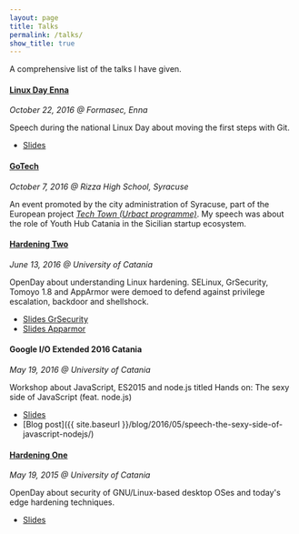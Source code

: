 ```yaml
---
layout: page
title: Talks
permalink: /talks/
show_title: true
---
```


A comprehensive list of the talks I have given.

#### [Linux Day Enna](https://enna.linux.it)

*October 22, 2016 @ Formasec, Enna*

Speech during the national Linux Day about moving the first steps with Git.

- [Slides](https://www.slideshare.net/pirafrank/first-steps-with-git-linux-day-2016-enna)

#### [GoTech](https://www.facebook.com/events/1277011372362821/)

*October 7, 2016 @ Rizza High School, Syracuse*

An event promoted by the city administration of Syracuse, part of the European project *[Tech Town (Urbact programme)](https://urbact.eu)*. My speech was about the role of Youth Hub Catania in the Sicilian startup ecosystem.

#### [Hardening Two](https://www.dmi.unict.it/giamp/hardening/?link=2016%20Edition)

*June 13, 2016 @ University of Catania*

OpenDay about understanding Linux hardening. SELinux, GrSecurity, Tomoyo 1.8 and AppArmor were demoed to defend against privilege escalation, backdoor and shellshock.

- [Slides GrSecurity](https://www.slideshare.net/pirafrank/getting-started-with-grsecurity)
- [Slides Apparmor](https://www.slideshare.net/pirafrank/getting-started-with-apparmor)

#### Google I/O Extended 2016 Catania

*May 19, 2016 @ University of Catania*

Workshop about JavaScript, ES2015 and node.js titled Hands on: The sexy side of JavaScript (feat. node.js)

- [Slides](https://www.slideshare.net/pirafrank/hand-on-the-sexy-side-of-javascript-feat-nodejs)
- [Blog post]({{ site.baseurl }}/blog/2016/05/speech-the-sexy-side-of-javascript-nodejs/)

#### [Hardening One](https://www.dmi.unict.it/giamp/hardening/?link=2015%20Edition)

*May 19, 2015 @ University of Catania*

OpenDay about security of GNU/Linux-based desktop OSes and today's edge hardening techniques.

- [Slides](https://www.slideshare.net/pirafrank/an-introduction-to-mac-rbac-and-lsm)
